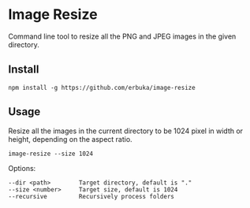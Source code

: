 # Image Resize

Command line tool to resize all the PNG and JPEG images in the given directory.

## Install

```
npm install -g https://github.com/erbuka/image-resize
```


## Usage

Resize all the images in the current directory to be 1024 pixel in width or height, depending on the aspect ratio.
```
image-resize --size 1024
```

Options:
```
--dir <path>        Target directory, default is "."
--size <number>     Target size, default is 1024
--recursive         Recursively process folders
```
